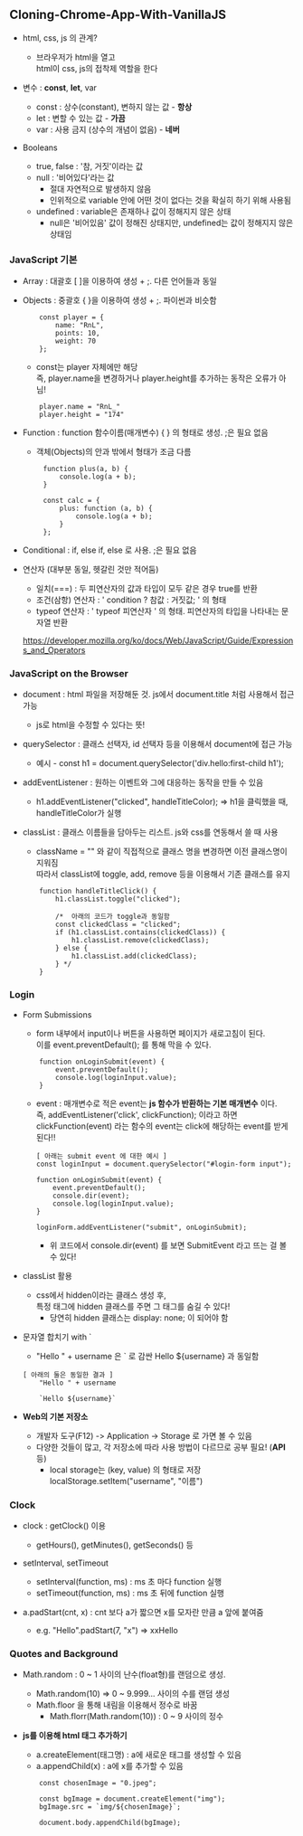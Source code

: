 ## Cloning-Chrome-App-With-VanillaJS

- html, css, js 의 관계?
    - 브라우저가 html을 열고  
        html이 css, js의 접착제 역할을 한다

- 변수 : __const__, __let__, var
    - const : 상수(constant), 변하지 않는 값 - __항상__
    - let : 변할 수 있는 값 - __가끔__
    - var : 사용 금지 (상수의 개념이 없음) - __네버__

- Booleans
    - true, false : '참, 거짓'이라는 값
    - null : '비어있다'라는 값
        - 절대 자연적으로 발생하지 않음
        - 인위적으로 variable 안에 어떤 것이 없다는 것을 확실히 하기 위해 사용됨
    - undefined : variable은 존재하나 값이 정해지지 않은 상태
        - null은 '비어있음' 값이 정해진 상태지만, undefined는 값이 정해지지 않은 상태임

### JavaScript 기본

- Array : 대괄호 [ ]을 이용하여 생성 + ;. 다른 언어들과 동일

- Objects : 중괄호 { }을 이용하여 생성 + ;. 파이썬과 비슷함
    ```
        const player = {
            name: "RnL",
            points: 10,
            weight: 70
        };
    ```
    - const는 player 자체에만 해당  
        즉, player.name을 변경하거나 player.height를 추가하는 동작은 오류가 아님!
    ```
        player.name = "RnL_"
        player.height = "174"
    ```
- Function : function 함수이름(매개변수) { } 의 형태로 생성. ;은 필요 없음
    - 객체(Objects)의 안과 밖에서 형태가 조금 다름
    ```
         function plus(a, b) {
             console.log(a + b);
         }

         const calc = {
             plus: function (a, b) {
                 console.log(a + b);
             }
         };
    ```

- Conditional : if, else if, else 로 사용. ;은 필요 없음

- 연산자 (대부분 동일, 헷갈린 것만 적어둠)
    - 일치(===) : 두 피연산자의 값과 타입이 모두 같은 경우 true를 반환
    - 조건(삼항) 연산자 : ' condition ? 참값 : 거짓값; ' 의 형태
    - typeof 연산자 : ' typeof 피연산자 ' 의 형태. 피연산자의 타입을 나타내는 문자열 반환

    https://developer.mozilla.org/ko/docs/Web/JavaScript/Guide/Expressions_and_Operators

### JavaScript on the Browser

- document : html 파일을 저장해둔 것. js에서 document.title 처럼 사용해서 접근 가능
    - js로 html을 수정할 수 있다는 뜻!

- querySelector : 클래스 선택자, id 선택자 등을 이용해서 document에 접근 가능
    - 예시 - const h1 = document.querySelector('div.hello:first-child h1');

- addEventListener : 원하는 이벤트와 그에 대응하는 동작을 만들 수 있음
    - h1.addEventListener("clicked", handleTitleColor);  => h1을 클릭했을 때, handleTitleColor가 실행

- classList : 클래스 이름들을 담아두는 리스트. js와 css를 연동해서 쓸 때 사용
    - className = "" 와 같이 직접적으로 클래스 명을 변경하면 이전 클래스명이 지워짐  
            따라서 classList에 toggle, add, remove 등을 이용해서 기존 클래스를 유지
    ```
        function handleTitleClick() {
            h1.classList.toggle("clicked");

            /*  아래의 코드가 toggle과 동일함
            const clickedClass = "clicked";
            if (h1.classList.contains(clickedClass)) {
                h1.classList.remove(clickedClass);
            } else {
                h1.classList.add(clickedClass);
            } */
        }
    ```

### Login
- Form Submissions
    - form 내부에서 input이나 버튼을 사용하면 페이지가 새로고침이 된다.  
        이를 event.preventDefault(); 를 통해 막을 수 있다.
    ```
        function onLoginSubmit(event) {
            event.preventDefault();
            console.log(loginInput.value);
        }
    ```
    - event : 매개변수로 적은 event는 __js 함수가 반환하는 기본 매개변수__ 이다.  
            즉, addEventListener('click', clickFunction); 이라고 하면  
                clickFunction(event) 라는 함수의 event는 click에 해당하는 event를 받게된다!!
        ```
        [ 아래는 submit event 에 대한 예시 ]
        const loginInput = document.querySelector("#login-form input");

        function onLoginSubmit(event) {
            event.preventDefault();
            console.dir(event);
            console.log(loginInput.value);
        }

        loginForm.addEventListener("submit", onLoginSubmit);
        ```
        - 위 코드에서 console.dir(event) 를 보면 SubmitEvent 라고 뜨는 걸 볼 수 있다!

- classList 활용
    - css에서 hidden이라는 클래스 생성 후,  
        특정 태그에 hidden 클래스를 주면 그 태그를 숨길 수 있다!
        - 당연히 hidden 클래스는 display: none; 이 되어야 함

- 문자열 합치기 with `
    - "Hello " + username 은 ` 로 감싼 Hello ${username} 과 동일함
    ```
    [ 아래의 둘은 동일한 결과 ]
        "Hello " + username

        `Hello ${username}`
    ```

- __Web의 기본 저장소__
    - 개발자 도구(F12) -> Application -> Storage 로 가면 볼 수 있음
    - 다양한 것들이 많고, 각 저장소에 따라 사용 방법이 다르므로 공부 필요! (__API__ 등)
        - local storage는 (key, value) 의 형태로 저장  
            localStorage.setItem("username", "이름")

### Clock
- clock : getClock() 이용
    - getHours(), getMinutes(), getSeconds() 등

- setInterval, setTimeout
    - setInterval(function, ms) : ms 초 마다 function 실행
    - setTimeout(function, ms) : ms 초 뒤에 function 실행

- a.padStart(cnt, x) : cnt 보다 a가 짧으면 x를 모자란 만큼 a 앞에 붙여줌
    - e.g.  "Hello".padStart(7, "x") => xxHello

### Quotes and Background
- Math.random : 0 ~ 1 사이의 난수(float형)를 랜덤으로 생성.
    - Math.random(10) => 0 ~ 9.999... 사이의 수를 랜덤 생성
    - Math.floor 을 통해 내림을 이용해서 정수로 바꿈
        - Math.florr(Math.random(10)) : 0 ~ 9 사이의 정수

- __js를 이용해 html 태그 추가하기__
    - a.createElement(태그명) : a에 새로운 태그를 생성할 수 있음
    - a.appendChild(x) : a에 x를 추가할 수 있음
    ```
        const chosenImage = "0.jpeg";

        const bgImage = document.createElement("img");
        bgImage.src = `img/${chosenImage}`;

        document.body.appendChild(bgImage);
    ```